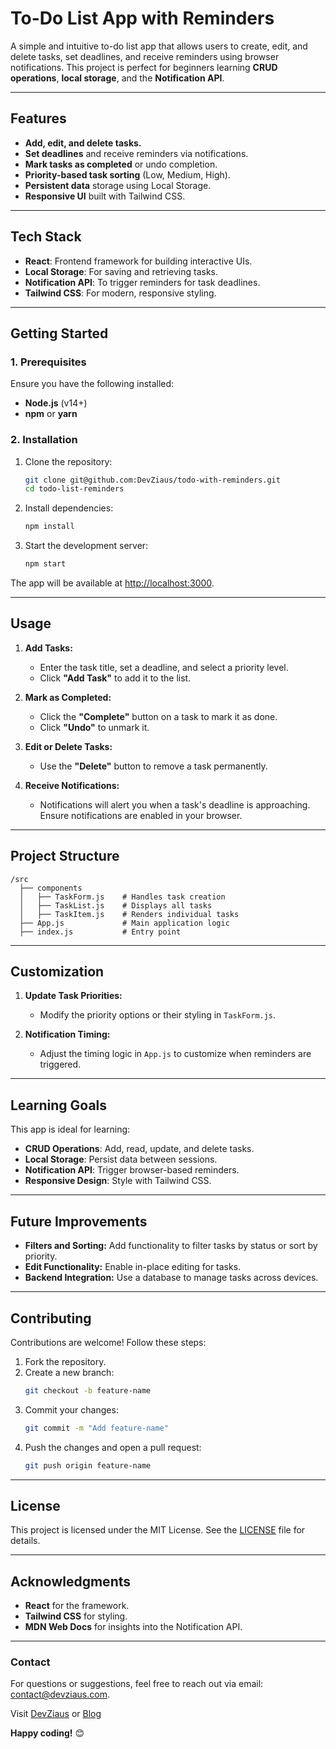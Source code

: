 # **To-Do List App with Reminders**

A simple and intuitive to-do list app that allows users to create, edit, and delete tasks, set deadlines, and receive reminders using browser notifications. This project is perfect for beginners learning **CRUD operations**, **local storage**, and the **Notification API**.

---

## **Features**
- **Add, edit, and delete tasks.**
- **Set deadlines** and receive reminders via notifications.
- **Mark tasks as completed** or undo completion.
- **Priority-based task sorting** (Low, Medium, High).
- **Persistent data** storage using Local Storage.
- **Responsive UI** built with Tailwind CSS.

---

## **Tech Stack**
- **React**: Frontend framework for building interactive UIs.
- **Local Storage**: For saving and retrieving tasks.
- **Notification API**: To trigger reminders for task deadlines.
- **Tailwind CSS**: For modern, responsive styling.

---

## **Getting Started**

### **1. Prerequisites**
Ensure you have the following installed:
- **Node.js** (v14+)
- **npm** or **yarn**

### **2. Installation**
1. Clone the repository:
   ```bash
   git clone git@github.com:DevZiaus/todo-with-reminders.git
   cd todo-list-reminders
   ```
2. Install dependencies:
   ```bash
   npm install
   ```
3. Start the development server:
   ```bash
   npm start
   ```

The app will be available at [http://localhost:3000](http://localhost:3000).

---

## **Usage**

1. **Add Tasks:**
   - Enter the task title, set a deadline, and select a priority level.
   - Click **"Add Task"** to add it to the list.

2. **Mark as Completed:**
   - Click the **"Complete"** button on a task to mark it as done.
   - Click **"Undo"** to unmark it.

3. **Edit or Delete Tasks:**
   - Use the **"Delete"** button to remove a task permanently.

4. **Receive Notifications:**
   - Notifications will alert you when a task's deadline is approaching. Ensure notifications are enabled in your browser.

---

## **Project Structure**
```
/src
  ├── components
  │   ├── TaskForm.js    # Handles task creation
  │   ├── TaskList.js    # Displays all tasks
  │   ├── TaskItem.js    # Renders individual tasks
  ├── App.js             # Main application logic
  ├── index.js           # Entry point
```

---

## **Customization**

1. **Update Task Priorities:**
   - Modify the priority options or their styling in `TaskForm.js`.

2. **Notification Timing:**
   - Adjust the timing logic in `App.js` to customize when reminders are triggered.

---

## **Learning Goals**
This app is ideal for learning:
- **CRUD Operations**: Add, read, update, and delete tasks.
- **Local Storage**: Persist data between sessions.
- **Notification API**: Trigger browser-based reminders.
- **Responsive Design**: Style with Tailwind CSS.

---

## **Future Improvements**
- **Filters and Sorting:** Add functionality to filter tasks by status or sort by priority.
- **Edit Functionality:** Enable in-place editing for tasks.
- **Backend Integration:** Use a database to manage tasks across devices.

---

## **Contributing**
Contributions are welcome! Follow these steps:
1. Fork the repository.
2. Create a new branch:
   ```bash
   git checkout -b feature-name
   ```
3. Commit your changes:
   ```bash
   git commit -m "Add feature-name"
   ```
4. Push the changes and open a pull request:
   ```bash
   git push origin feature-name
   ```

---

## **License**
This project is licensed under the MIT License. See the [LICENSE](LICENSE) file for details.

---

## **Acknowledgments**
- **React** for the framework.
- **Tailwind CSS** for styling.
- **MDN Web Docs** for insights into the Notification API.

---

### **Contact**
For questions or suggestions, feel free to reach out via email: contact@devziaus.com.

Visit <a href="https://devziaus.xyz" target="_blank">DevZiaus</a> or <a href="https://devziausblog.tech" target="_blank">Blog</a>

**Happy coding!** 😊